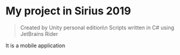 # My project in Sirius 2019

> Created by Unity personal edition\n
> Scripts written in C# using JetBrains Rider

It is a mobile application

